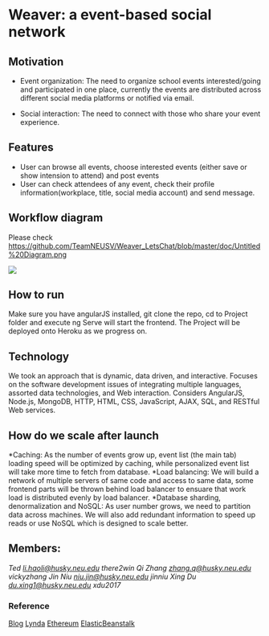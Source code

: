 #                                     Weaver: a event-based social network
## Motivation

* Event organization: The need to organize school events interested/going and participated in one place, currently the events are distributed across different social media platforms or notified via email. 

* Social interaction: The need to connect with those who share your event experience. 

## Features
* User can browse all events, choose interested events (either save or show intension to attend) and post events
* User can check attendees of any event, check their profile information(workplace, title, social media account) and send message.

## Workflow diagram 
Please check https://github.com/TeamNEUSV/Weaver_LetsChat/blob/master/doc/Untitled%20Diagram.png

![](http://www.affiliateignition.com/wp-content/uploads/2017/02/Advantages-of-social-networking.jpg)


## How to run
Make sure you have angularJS installed, git clone the repo, cd to Project folder and execute ng Serve will start the frontend.
The Project will be deployed onto Heroku as we progress on.

## Technology
We took an approach that is dynamic, data driven, and interactive. Focuses on the software development issues of integrating multiple languages, assorted data technologies, and Web interaction. Considers AngularJS, Node.js, MongoDB, HTTP, HTML, CSS, JavaScript, AJAX, SQL, and RESTful Web services.

## How do we scale after launch
*Caching: As the number of events grow up, event list (the main tab) loading speed will be optimized by caching, while personalized event list will take more time to fetch from database. 
*Load balancing: We will build a network of multiple servers of same code and access to same data, some frontend parts will be thrown behind load balancer to ensuare that work load is distributed evenly by load balancer. 
*Database sharding, denormalization and NoSQL: As user number grows, we need to partition data across machines. We will also add redundant information to speed up reads or use NoSQL which is designed to scale better.

## Members:

*Ted  li.haoli@husky.neu.edu there2win*
*Qi Zhang zhang.q@husky.neu.edu vickyzhang*
*Jin Niu niu.jin@husky.neu.edu jinniu*
*Xing Du du.xing1@husky.neu.edu xdu2017*


### Reference
[Blog](https://hackernoon.com/learn-blockchains-by-building-one-117428612f46) 
[Lynda](https://www.lynda.com/Blockchain-tutorials/Blockchain-Beyond-Basics)
[Ethereum](https://ethereum.org/token)
[ElasticBeanstalk](https://docs.aws.amazon.com/elasticbeanstalk/latest/dg/customize-containers-ec2.html#customize-containers-format-container_commands)
